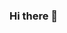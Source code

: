 ### Hi there 👋

<!--
**Miguel-V-m/Miguel-V-m** is a ✨ _special_ ✨ repository because its `README.md` (this file) appears on your GitHub profile.

Here are some ideas to get you started:

-  👋 Olá, meu nome é Miguel Alfredo Vera Moreno
- 👀 Tenho interesse em atuar na área de Análise de dados.
- 🌱 Estou me aprofundando em Python
- 🤔 Procuro por projetos em Análise de dados.
- 📧 Email de contato - miguelfisik@gmail.com
- 🔗 Linkedin - https://www.linkedin.com/in/miguel-a-v-moreno-55370bb4/
-->
